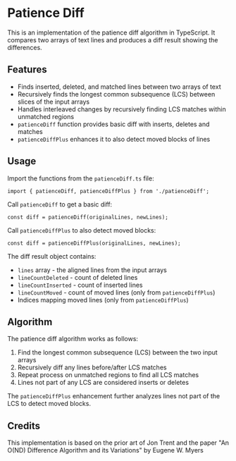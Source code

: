 # Patience Diff

This is an implementation of the patience diff algorithm in TypeScript. It compares two arrays of text lines and produces a diff result showing the differences.

## Features

- Finds inserted, deleted, and matched lines between two arrays of text
- Recursively finds the longest common subsequence (LCS) between slices of the input arrays
- Handles interleaved changes by recursively finding LCS matches within unmatched regions
- `patienceDiff` function provides basic diff with inserts, deletes and matches
- `patienceDiffPlus` enhances it to also detect moved blocks of lines

## Usage

Import the functions from the `patienceDiff.ts` file:

```
import { patienceDiff, patienceDiffPlus } from './patienceDiff';

```

Call `patienceDiff` to get a basic diff:

```
const diff = patienceDiff(originalLines, newLines);

```

Call `patienceDiffPlus` to also detect moved blocks:

```
const diff = patienceDiffPlus(originalLines, newLines);

```

The diff result object contains:

- `lines` array - the aligned lines from the input arrays
- `lineCountDeleted` - count of deleted lines
- `lineCountInserted` - count of inserted lines
- `lineCountMoved` - count of moved lines (only from `patienceDiffPlus`)
- Indices mapping moved lines (only from `patienceDiffPlus`)

## Algorithm

The patience diff algorithm works as follows:

1.  Find the longest common subsequence (LCS) between the two input arrays
2.  Recursively diff any lines before/after LCS matches
3.  Repeat process on unmatched regions to find all LCS matches
4.  Lines not part of any LCS are considered inserts or deletes

The `patienceDiffPlus` enhancement further analyzes lines not part of the LCS to detect moved blocks.

## Credits

This implementation is based on the prior art of Jon Trent and the paper "An O(ND) Difference Algorithm and its Variations" by Eugene W. Myers
